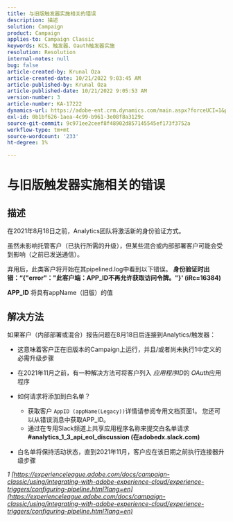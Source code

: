 ```yaml
---
title: 与旧版触发器实施相关的错误
description: 描述
solution: Campaign
product: Campaign
applies-to: Campaign Classic
keywords: KCS、触发器、Oauth触发器实施
resolution: Resolution
internal-notes: null
bug: false
article-created-by: Krunal Oza
article-created-date: 10/21/2022 9:03:45 AM
article-published-by: Krunal Oza
article-published-date: 10/21/2022 9:05:53 AM
version-number: 3
article-number: KA-17222
dynamics-url: https://adobe-ent.crm.dynamics.com/main.aspx?forceUCI=1&pagetype=entityrecord&etn=knowledgearticle&id=d63b333e-1f51-ed11-bba2-0022480867fb
exl-id: 0b1bf626-1aea-4c99-b961-3e08f8a3129c
source-git-commit: 9c971ee2ceef8f48902d857145545ef173f3752a
workflow-type: tm+mt
source-wordcount: '233'
ht-degree: 1%

---
```


# 与旧版触发器实施相关的错误

## 描述


在2021年8月18日之前，Analytics团队将激活新的身份验证方式。

虽然未影响托管客户（已执行所需的升级），但某些混合或内部部署客户可能会受到影响（之前已发送通信）。

弃用后，此类客户将开始在其pipelined.log中看到以下错误。
<b>身份验证时出错：“{&quot;error&quot;：&quot;此客户端：APP_ID不再允许获取访问令牌。&quot;}&#39; (iRc=16384)</b>

<b>APP_ID</b> 将具有appName（旧版）的值


## 解决方法


如果客户（内部部署或混合）报告问题在8月18日后连接到Analytics/触发器：

- 这意味着客户正在旧版本的Campaign上运行，并且/或者尚未执行1中定义的必需升级步骤
- 在2021年11月之前，有一种解决方法可将客户列入 *应用程序ID*&#x200B;的 *OAuth*&#x200B;应用程序
- 如何请求将添加到白名单？

   - 获取客户 `AppID (appName(Legacy))`详情请参阅专用文档页面1。 您还可以从错误消息中获取APP_ID。
   - 通过在专用Slack频道上共享应用程序名称来提交白名单请求 <b>#analytics_1_3_api_eol_discussion (在adobedx.slack.com)</b>
- 白名单将保持活动状态，直到2021年11月，客户应在该日期之前执行连接器升级步骤


*1 [https://experienceleague.adobe.com/docs/campaign-classic/using/integrating-with-adobe-experience-cloud/experience-triggers/configuring-pipeline.html?lang=en](https://experienceleague.adobe.com/docs/campaign-classic/using/integrating-with-adobe-experience-cloud/experience-triggers/configuring-pipeline.html?lang=en)*
